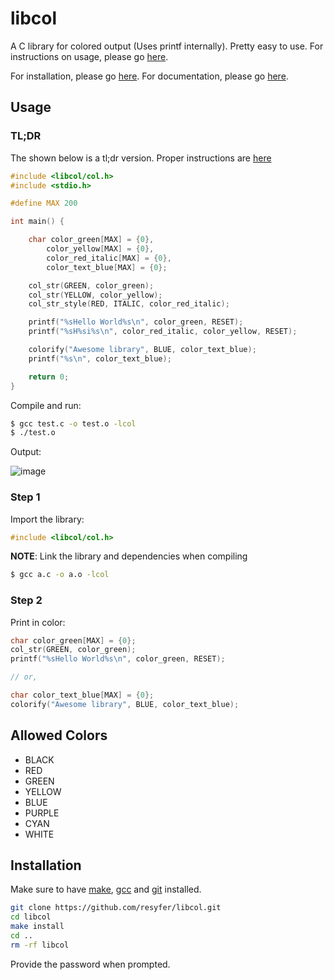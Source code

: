 # libcol

A C library for colored output (Uses printf internally). Pretty easy to use. For instructions on usage, please go [here](#usage).

For installation, please go [here](#installation). For documentation, please go [here](#documentation).

## Usage

### TL;DR

The shown below is a tl;dr version. Proper instructions are [here](#step-1)

```c
#include <libcol/col.h>
#include <stdio.h>

#define MAX 200

int main() {

	char color_green[MAX] = {0},
		color_yellow[MAX] = {0},
		color_red_italic[MAX] = {0},
		color_text_blue[MAX] = {0};

	col_str(GREEN, color_green);
	col_str(YELLOW, color_yellow);
	col_str_style(RED, ITALIC, color_red_italic);

	printf("%sHello World%s\n", color_green, RESET);
	printf("%sH%si%s\n", color_red_italic, color_yellow, RESET);

	colorify("Awesome library", BLUE, color_text_blue);
	printf("%s\n", color_text_blue);

	return 0;
}
```

Compile and run:

```bash
$ gcc test.c -o test.o -lcol
$ ./test.o
```
Output:

![image](https://user-images.githubusercontent.com/74897008/209982661-88f2d16f-8e5c-4091-a138-1acb401d558e.png)

### Step 1

Import the library:

```c
#include <libcol/col.h>
```

**NOTE**: Link the library and dependencies when compiling

```bash
$ gcc a.c -o a.o -lcol
```

### Step 2

Print in color:

```c
char color_green[MAX] = {0};
col_str(GREEN, color_green);
printf("%sHello World%s\n", color_green, RESET);

// or,

char color_text_blue[MAX] = {0};
colorify("Awesome library", BLUE, color_text_blue);
```

## Allowed Colors

- BLACK
- RED
- GREEN
- YELLOW
- BLUE
- PURPLE
- CYAN
- WHITE

## Installation

Make sure to have [make](https://www.gnu.org/software/make/), [gcc](https://www.gnu.org/software/gcc/) and [git](https://git-scm.com/) installed.

```bash
git clone https://github.com/resyfer/libcol.git
cd libcol
make install
cd ..
rm -rf libcol
```

Provide the password when prompted.